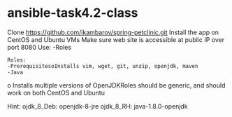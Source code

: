 # ansible-task4.2-class
Clone https://github.com/ikambarov/spring-petclinic.git
Install the app on CentOS and Ubuntu VMs
Make sure web site is accessible at public IP over port 8080
Use:
  -Roles
  
    Roles:
    -PrerequisitesoInstalls vim, wget, git, unzip, openjdk, maven
    -Java
    
   o Installs multiple versions of OpenJDKRoles should be generic, and should work on both CentOS and Ubuntu
   
   Hint: ojdk_8_Deb: openjdk-8-jre
         ojdk_8_RH: java-1.8.0-openjdk
